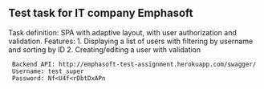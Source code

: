 <h2>Test task for  IT company Emphasoft</h2>
Task definition:
SPA with adaptive layout, with user authorization and validation.
Features:
1. Displaying a list of users with filtering by username and sorting by ID
2. Creating/editing a user with validation
     
     Backend API: http://emphasoft-test-assignment.herokuapp.com/swagger/
     Username: test_super
     Password: Nf<U4f<rDbtDxAPn
